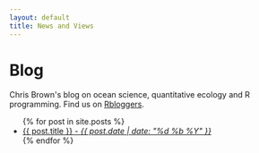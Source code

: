 ```yaml
---
layout: default
title: News and Views
---
```


# Blog
Chris Brown's blog on ocean science, quantitative ecology and R programming. Find us on [Rbloggers](https://www.r-bloggers.com/).

<ul class="list_post">
    {% for post in site.posts %}
  <li><a class="button_post" href="{{ post.url }}">{{ post.title }} - <em>{{ post.date | date: "%d %b %Y" }}</em> </a></li>
  {% endfor %}
</ul>
